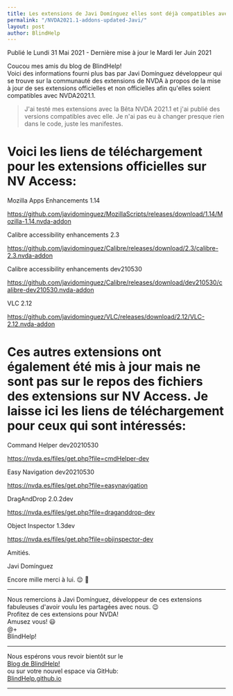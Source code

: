 ```yaml
---
title: Les extensions de Javi Domínguez elles sont déjà compatibles avec NVDA 2021.1
permalink: "/NVDA2021.1-addons-updated-Javi/"
layout: post
author: BlindHelp
---
```


<footer>Publié le Lundi 31 Mai 2021 - Dernière mise à jour le Mardi Ier Juin 2021</footer>


Coucou mes amis du blog de BlindHelp!    
Voici des informations fourni plus bas par  Javi Domínguez développeur qui se trouve sur la communauté des extensions de NVDA  à propos  de la mise à jour de ses extensions officielles et non officielles afin qu'elles soient compatibles avec NVDA2021.1.    

> J'ai testé mes extensions avec la Bêta NVDA 2021.1 et j'ai publié des versions compatibles avec elle. Je n'ai pas eu à changer presque rien dans le code, juste les manifestes.    

# Voici les liens de téléchargement pour les extensions officielles sur NV Access:

Mozilla Apps Enhancements 1.14    

<https://github.com/javidominguez/MozillaScripts/releases/download/1.14/Mozilla-1.14.nvda-addon>

Calibre accessibility enhancements 2.3    

<https://github.com/javidominguez/Calibre/releases/download/2.3/calibre-2.3.nvda-addon>

Calibre accessibility enhancements dev210530    

<https://github.com/javidominguez/Calibre/releases/download/dev210530/calibre-dev210530.nvda-addon>

VLC 2.12    

<https://github.com/javidominguez/VLC/releases/download/2.12/VLC-2.12.nvda-addon>

# Ces autres extensions ont également été mis à jour mais ne sont pas sur le repos des fichiers des extensions sur NV Access.    Je laisse ici les liens de téléchargement pour ceux qui sont intéressés:    

Command Helper dev20210530    

<https://nvda.es/files/get.php?file=cmdHelper-dev>

Easy Navigation dev20210530    

<https://nvda.es/files/get.php?file=easynavigation>

DragAndDrop 2.0.2dev    

<https://nvda.es/files/get.php?file=draganddrop-dev>

Object Inspector 1.3dev    

<https://nvda.es/files/get.php?file=objinspector-dev>

Amitiés.    

Javi Domínguez


Encore mille merci à lui. 😌 👏    


---


Nous remercions à <span lang="es">Javi Domínguez</span>, développeur de ces extensions fabuleuses d'avoir voulu les partagées  avec nous. 😉    
Profitez de  ces extensions pour NVDA!    
Amusez vous! 😃    
@+    
BlindHelp!    

---

Nous espérons vous revoir bientôt sur le      
[Blog de BlindHelp!](http://blindhelp.blogspot.fr/)                    
ou sur  votre nouvel espace via GitHub:                     
[BlindHelp.github.io](https://blindhelp.github.io)                    

---